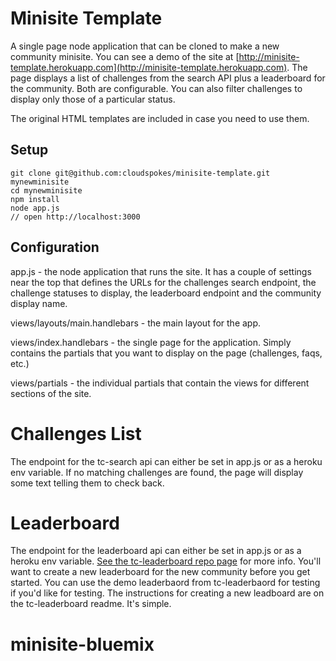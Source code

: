 # Minisite Template

A single page node application that can be cloned to make a new community minisite. You can see a demo of the site at [http://minisite-template.herokuapp.com](http://minisite-template.herokuapp.com). The page displays a list of challenges from the search API plus a leaderboard for the community. Both are configurable. You can also filter challenges to display only those of a particular status.

The original HTML templates are included in case you need to use them.

## Setup

    git clone git@github.com:cloudspokes/minisite-template.git mynewminisite
    cd mynewminisite
    npm install
    node app.js
    // open http://localhost:3000

## Configuration

app.js - the node application that runs the site. It has a couple of settings near the top that defines the URLs for the challenges search endpoint, the challenge statuses to display, the leaderboard endpoint and the community display name.

views/layouts/main.handlebars - the main layout for the app.

views/index.handlebars - the single page for the application. Simply contains the partials that you want to display on the page (challenges, faqs, etc.)

views/partials - the individual partials that contain the views for different sections of the site.

# Challenges List

The endpoint for the tc-search api can either be set in app.js or as a heroku env variable. If no matching challenges are found, the page will display some text telling them to check back.

# Leaderboard

The endpoint for the leaderboard api can either be set in app.js or as a heroku env variable. [See the tc-leaderboard repo page](https://github.com/cloudspokes/tc-leaderboard) for more info. You'll want to create a new leaderboard for the new community before you get started. You can use the demo leaderbaord from tc-leaderbaord for testing if you'd like for testing. The instructions for creating a new leadboard are on the tc-leaderboard readme. It's simple.
# minisite-bluemix

